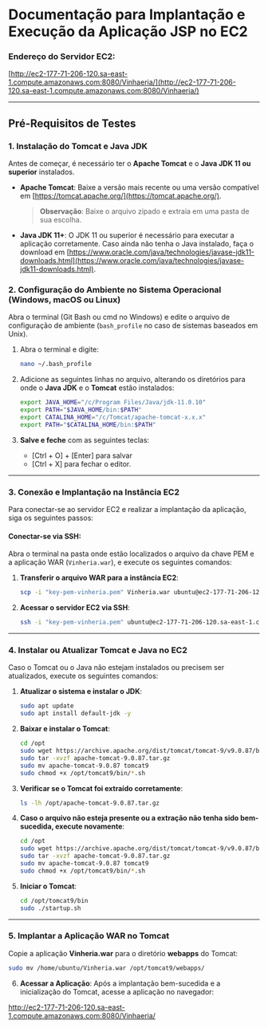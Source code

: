 # **Documentação para Implantação e Execução da Aplicação JSP no EC2**

### **Endereço do Servidor EC2:**
[http://ec2-177-71-206-120.sa-east-1.compute.amazonaws.com:8080/Vinhaeria/](http://ec2-177-71-206-120.sa-east-1.compute.amazonaws.com:8080/Vinhaeria/)

---

## **Pré-Requisitos de Testes**

### 1. **Instalação do Tomcat e Java JDK**

Antes de começar, é necessário ter o **Apache Tomcat** e o **Java JDK 11 ou superior** instalados.

- **Apache Tomcat**: Baixe a versão mais recente ou uma versão compatível em [https://tomcat.apache.org/](https://tomcat.apache.org/).  
  > **Observação**: Baixe o arquivo zipado e extraia em uma pasta de sua escolha.

- **Java JDK 11+**: O JDK 11 ou superior é necessário para executar a aplicação corretamente. Caso ainda não tenha o Java instalado, faça o download em [https://www.oracle.com/java/technologies/javase-jdk11-downloads.html](https://www.oracle.com/java/technologies/javase-jdk11-downloads.html).

### 2. **Configuração do Ambiente no Sistema Operacional (Windows, macOS ou Linux)**

Abra o terminal (Git Bash ou cmd no Windows) e edite o arquivo de configuração de ambiente (`bash_profile` no caso de sistemas baseados em Unix).

1. Abra o terminal e digite:
    ```bash
    nano ~/.bash_profile
    ```

2. Adicione as seguintes linhas no arquivo, alterando os diretórios para onde o **Java JDK** e o **Tomcat** estão instalados:
    ```bash
    export JAVA_HOME="/c/Program Files/Java/jdk-11.0.10"
    export PATH="$JAVA_HOME/bin:$PATH"
    export CATALINA_HOME="/c/Tomcat/apache-tomcat-x.x.x"
    export PATH="$CATALINA_HOME/bin:$PATH"
    ```

3. **Salve e feche** com as seguintes teclas:
    - [Ctrl + O] + [Enter] para salvar
    - [Ctrl + X] para fechar o editor.

---

### 3. **Conexão e Implantação na Instância EC2**

Para conectar-se ao servidor EC2 e realizar a implantação da aplicação, siga os seguintes passos:

#### **Conectar-se via SSH:**

Abra o terminal na pasta onde estão localizados o arquivo da chave PEM e a aplicação WAR (`Vinheria.war`), e execute os seguintes comandos:

1. **Transferir o arquivo WAR para a instância EC2**:
    ```bash
    scp -i "key-pem-vinheria.pem" Vinheria.war ubuntu@ec2-177-71-206-120.sa-east-1.compute.amazonaws.com:/home/ubuntu/
    ```

2. **Acessar o servidor EC2 via SSH**:
    ```bash
    ssh -i "key-pem-vinheria.pem" ubuntu@ec2-177-71-206-120.sa-east-1.compute.amazonaws.com
    ```

---

### 4. **Instalar ou Atualizar Tomcat e Java no EC2**

Caso o Tomcat ou o Java não estejam instalados ou precisem ser atualizados, execute os seguintes comandos:

1. **Atualizar o sistema e instalar o JDK**:
    ```bash
    sudo apt update
    sudo apt install default-jdk -y
    ```

2. **Baixar e instalar o Tomcat**:
    ```bash
    cd /opt
    sudo wget https://archive.apache.org/dist/tomcat/tomcat-9/v9.0.87/bin/apache-tomcat-9.0.87.tar.gz
    sudo tar -xvzf apache-tomcat-9.0.87.tar.gz
    sudo mv apache-tomcat-9.0.87 tomcat9
    sudo chmod +x /opt/tomcat9/bin/*.sh
    ```

3. **Verificar se o Tomcat foi extraído corretamente**:
    ```bash
    ls -lh /opt/apache-tomcat-9.0.87.tar.gz
    ```

4. **Caso o arquivo não esteja presente ou a extração não tenha sido bem-sucedida, execute novamente**:
    ```bash
    cd /opt
    sudo wget https://archive.apache.org/dist/tomcat/tomcat-9/v9.0.87/bin/apache-tomcat-9.0.87.tar.gz
    sudo tar -xvzf apache-tomcat-9.0.87.tar.gz
    sudo mv apache-tomcat-9.0.87 tomcat9
    sudo chmod +x /opt/tomcat9/bin/*.sh
    ```

5. **Iniciar o Tomcat**:
    ```bash
    cd /opt/tomcat9/bin
    sudo ./startup.sh
    ```

---

### 5. **Implantar a Aplicação WAR no Tomcat**

Copie a aplicação **Vinheria.war** para o diretório **webapps** do Tomcat:
```bash
sudo mv /home/ubuntu/Vinheria.war /opt/tomcat9/webapps/

```

6. **Acessar a Aplicação**:
Após a implantação bem-sucedida e a inicialização do Tomcat, acesse a aplicação no navegador:

http://ec2-177-71-206-120.sa-east-1.compute.amazonaws.com:8080/Vinhaeria/
